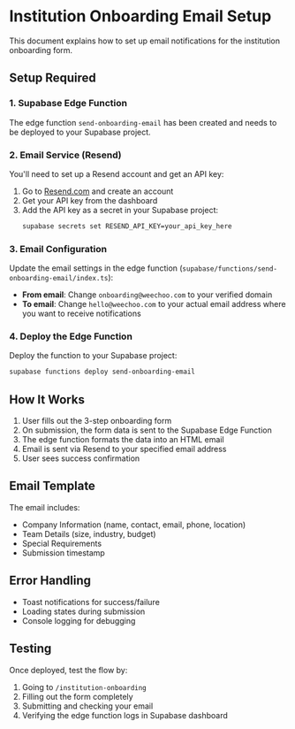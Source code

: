 # Institution Onboarding Email Setup

This document explains how to set up email notifications for the institution onboarding form.

## Setup Required

### 1. Supabase Edge Function
The edge function `send-onboarding-email` has been created and needs to be deployed to your Supabase project.

### 2. Email Service (Resend)
You'll need to set up a Resend account and get an API key:

1. Go to [Resend.com](https://resend.com) and create an account
2. Get your API key from the dashboard
3. Add the API key as a secret in your Supabase project:
   ```bash
   supabase secrets set RESEND_API_KEY=your_api_key_here
   ```

### 3. Email Configuration
Update the email settings in the edge function (`supabase/functions/send-onboarding-email/index.ts`):

- **From email**: Change `onboarding@weechoo.com` to your verified domain
- **To email**: Change `hello@weechoo.com` to your actual email address where you want to receive notifications

### 4. Deploy the Edge Function
Deploy the function to your Supabase project:
```bash
supabase functions deploy send-onboarding-email
```

## How It Works

1. User fills out the 3-step onboarding form
2. On submission, the form data is sent to the Supabase Edge Function
3. The edge function formats the data into an HTML email
4. Email is sent via Resend to your specified email address
5. User sees success confirmation

## Email Template

The email includes:
- Company Information (name, contact, email, phone, location)
- Team Details (size, industry, budget)
- Special Requirements
- Submission timestamp

## Error Handling

- Toast notifications for success/failure
- Loading states during submission
- Console logging for debugging

## Testing

Once deployed, test the flow by:
1. Going to `/institution-onboarding`
2. Filling out the form completely
3. Submitting and checking your email
4. Verifying the edge function logs in Supabase dashboard